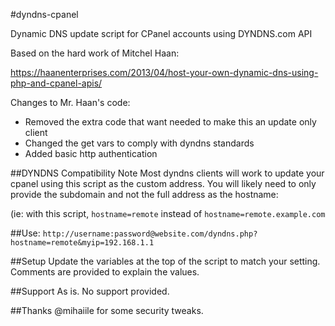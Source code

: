 #dyndns-cpanel

Dynamic DNS update script for CPanel accounts using DYNDNS.com API

Based on the hard work of Mitchel Haan:

https://haanenterprises.com/2013/04/host-your-own-dynamic-dns-using-php-and-cpanel-apis/

Changes to Mr. Haan's code:

* Removed the extra code that want needed to make this an update only client
* Changed the get vars to comply with dyndns standards
* Added basic http authentication

##DYNDNS Compatibility Note
Most dyndns clients will work to update your cpanel using this script as the custom address. You will likely need to only provide the subdomain and not the full address as the hostname:

(ie: with this script, `hostname=remote`  instead of `hostname=remote.example.com`

##Use:
`http://username:password@website.com/dyndns.php?hostname=remote&myip=192.168.1.1`

##Setup
Update the variables at the top of the script to match your setting. Comments are provided to explain the values.

##Support
As is. No support provided.

##Thanks 
@mihaiile for some security tweaks.

